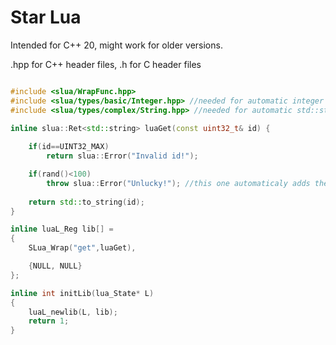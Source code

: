 # Star Lua

Intended for C++ 20, might work for older versions.

.hpp for C++ header files, .h for C header files


```cpp

#include <slua/WrapFunc.hpp>
#include <slua/types/basic/Integer.hpp> //needed for automatic integer type encoding
#include <slua/types/complex/String.hpp> //needed for automatic std::string encoding

inline slua::Ret<std::string> luaGet(const uint32_t& id) {
	
	if(id==UINT32_MAX)
		return slua::Error("Invalid id!");

	if(rand()<100)
		throw slua::Error("Unlucky!"); //this one automaticaly adds the function name, and doesnt need slua::Ret<>
	
	return std::to_string(id);
}

inline luaL_Reg lib[] = 
{
	SLua_Wrap("get",luaGet),

	{NULL, NULL}
};

inline int initLib(lua_State* L)
{
	luaL_newlib(L, lib);
	return 1;
}
```